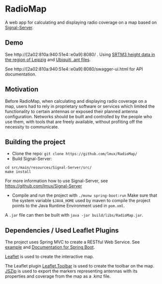 # RadioMap

A web app for calculating and displaying radio coverage on a map based on [Signal-Server](https://github.com/lmux/Signal-Server).


## Demo 

See http://[2a02:810a:940:51e4::e0a9]:8080/ . Using [SRTM3 height data in the region of Leipzig](https://dds.cr.usgs.gov/srtm/version2_1/SRTM3/Eurasia/) and [Ubiquiti .ant files](https://help.ui.com/hc/en-us/articles/204952114-airMAX-Antenna-Data).

See http://[2a02:810a:940:51e4::e0a9]:8080/swagger-ui.html for API documentation.

## Motivation

Before RadioMap, when calculating and displaying radio coverage on a map, users had to rely in proprietary software or services which limited the functionality to certain antennas or exposed their planned antenna configuration. 
Networks should be built and controlled by the people who use them, with tools that are freely available, without profiting off the necessity to communicate.

## Building the project

- Clone the repo: `git clone https://github.com/lmux/RadioMap/`
- Build Signal-Server: 
```
cd src/main/resources/Signal-Server/src/
make install
```
For more information how to use Signal-Server, see https://github.com/lmux/Signal-Server
- Compile and run the project with `./mvnw spring-boot:run`
Make sure that the system variable `$JAVA_HOME` used by maven to compile the project points to the Java Runtime Environment used in `pom.xml`.

A `.jar` file can then be built with `java -jar build/libs/RadioMap.jar`.


## Dependencies / Used Leaflet Plugins
The project uses Spring MVC to create a RESTful Web Service. See [example](https://spring.io/guides/gs/rest-service/) and [Documentation for Spring Boot](https://spring.io/projects/spring-boot#overview).

[Leaflet](https://github.com/Leaflet/Leaflet) is used to create the interactive map.

The Leaflet plugin [Leaflet.Toolbar](https://github.com/Leaflet/Leaflet.toolbar) is used to create the toolbar on the map.
[JSZip](https://github.com/Stuk/jszip/) is used to export the markers representing antennas with its properties and coverage from the map as a .kmz file.
